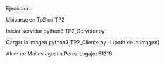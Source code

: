 Ejecucion:

Ubicarse en Tp2
cd TP2

Iniciar servidor
python3 TP2_Servidor.py

Cargar la imagen
python3 TP2_Cliente.py -i (path de la imagen)


Alumno: Matias agustin Perez
Legajo: 61218